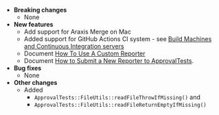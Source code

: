 <!-- See the [v.x.y.z milestone](https://github.com/approvals/ApprovalTests.cpp/milestone/__MILESTONE_NUMBER__?closed=1) for the full list of changes. -->

* **Breaking changes**
    * None
* **New features**
    * Add support for Araxis Merge on Mac
    * Added support for GitHub Actions CI system - see [Build Machines and Continuous Integration servers](/doc/BuildMachinesAndCI.md#top)
    * Document [How To Use A Custom Reporter](/doc/how_tos/UseACustomReporter.md#top)
    * Document [How to Submit a New Reporter to ApprovalTests](/doc/how_tos/SubmitANewReporterToApprovalTests.md#top).
* **Bug fixes**
    * None
* **Other changes**
    * Added
        * `ApprovalTests::FileUtils::readFileThrowIfMissing()` and
        * `ApprovalTests::FileUtils::readFileReturnEmptyIfMissing()`
